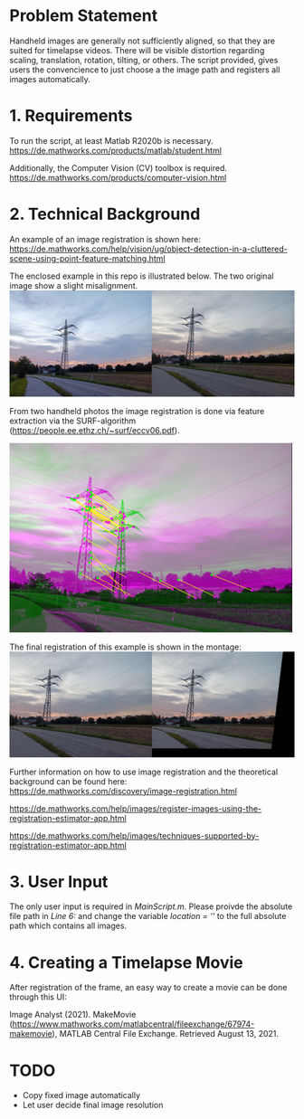 # Problem Statement
 
Handheld images are generally not sufficiently aligned, so that they are suited for timelapse videos.
There will be visible distortion regarding scaling, translation, rotation, tilting, or others.
The script provided, gives users the convencience to just choose a the image path and registers all images automatically.

# 1. Requirements

To run the script, at least Matlab R2020b is necessary. 
https://de.mathworks.com/products/matlab/student.html

Additionally, the Computer Vision (CV) toolbox is required.
https://de.mathworks.com/products/computer-vision.html

# 2. Technical Background

An example of an image registration is shown here:
https://de.mathworks.com/help/vision/ug/object-detection-in-a-cluttered-scene-using-point-feature-matching.html

The enclosed example in this repo is illustrated below.
The two original image show a slight misalignment.
![Docu1](/Docu/BeforeRegistration.PNG)

From two handheld photos the image registration is done via feature extraction via the SURF-algorithm (https://people.ee.ethz.ch/~surf/eccv06.pdf).

<img src="/Docu/RegisteredFeatures.png" width="500">

The final registration of this example is shown in the montage:
![Docu2](/Docu/AfterRegistration.PNG)

Further information on how to use image registration and the theoretical background can be found here:
https://de.mathworks.com/discovery/image-registration.html

https://de.mathworks.com/help/images/register-images-using-the-registration-estimator-app.html

https://de.mathworks.com/help/images/techniques-supported-by-registration-estimator-app.html

# 3. User Input

The only user input is required in _MainScript.m_.
Please proivde the absolute file path in _Line 6:_ and change the variable _location = ''_ to the full absolute path which contains all images.

# 4. Creating a Timelapse Movie

After registration of the frame, an easy way to create a movie can be done through this UI:

Image Analyst (2021). MakeMovie (https://www.mathworks.com/matlabcentral/fileexchange/67974-makemovie), MATLAB Central File Exchange. Retrieved August 13, 2021. 

# TODO

* Copy fixed image automatically
* Let user decide final image resolution
